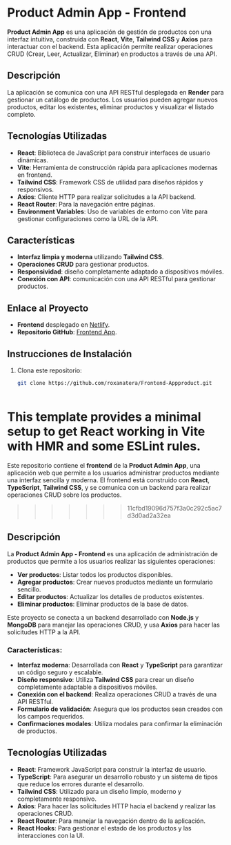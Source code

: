 # **Product Admin App - Frontend**

**Product Admin App** es una aplicación de gestión de productos con una interfaz intuitiva, construida con **React**, **Vite**, **Tailwind CSS** y **Axios** para interactuar con el backend. Esta aplicación permite realizar operaciones CRUD (Crear, Leer, Actualizar, Eliminar) en productos a través de una API.

## Descripción

La aplicación se comunica con una API RESTful desplegada en **Render** para gestionar un catálogo de productos. Los usuarios pueden agregar nuevos productos, editar los existentes, eliminar productos y visualizar el listado completo.

## Tecnologías Utilizadas

- **React**: Biblioteca de JavaScript para construir interfaces de usuario dinámicas.
- **Vite**: Herramienta de construcción rápida para aplicaciones modernas en frontend.
- **Tailwind CSS**: Framework CSS de utilidad para diseños rápidos y responsivos.
- **Axios**: Cliente HTTP para realizar solicitudes a la API backend.
- **React Router**: Para la navegación entre páginas.
- **Environment Variables**: Uso de variables de entorno con Vite para gestionar configuraciones como la URL de la API.

## Características

- **Interfaz limpia y moderna** utilizando **Tailwind CSS**.
- **Operaciones CRUD** para gestionar productos.
- **Responsividad**: diseño completamente adaptado a dispositivos móviles.
- **Conexión con API**: comunicación con una API RESTful para gestionar productos.

## Enlace al Proyecto

- **Frontend** desplegado en [Netlify](https://adminproducts-app.netlify.app).
- **Repositorio GitHub**: [Frontend App](https://github.com/roxanatera/Frontend-Appproduct).

## Instrucciones de Instalación

1. Clona este repositorio:
   ```bash
   git clone https://github.com/roxanatera/Frontend-Appproduct.git



This template provides a minimal setup to get React working in Vite with HMR and some ESLint rules.
=======
Este repositorio contiene el **frontend** de la **Product Admin App**, una aplicación web que permite a los usuarios administrar productos mediante una interfaz sencilla y moderna. El frontend está construido con **React**, **TypeScript**, **Tailwind CSS**, y se comunica con un backend para realizar operaciones CRUD sobre los productos.
>>>>>>> 11cfbd19096d757f3a0c292c5ac7d3d0ad2a32ea

## **Descripción**

La **Product Admin App - Frontend** es una aplicación de administración de productos que permite a los usuarios realizar las siguientes operaciones:
- **Ver productos**: Listar todos los productos disponibles.
- **Agregar productos**: Crear nuevos productos mediante un formulario sencillo.
- **Editar productos**: Actualizar los detalles de productos existentes.
- **Eliminar productos**: Eliminar productos de la base de datos.

Este proyecto se conecta a un backend desarrollado con **Node.js** y **MongoDB** para manejar las operaciones CRUD, y usa **Axios** para hacer las solicitudes HTTP a la API.

### **Características**:
- **Interfaz moderna**: Desarrollada con **React** y **TypeScript** para garantizar un código seguro y escalable.
- **Diseño responsivo**: Utiliza **Tailwind CSS** para crear un diseño completamente adaptable a dispositivos móviles.
- **Conexión con el backend**: Realiza operaciones CRUD a través de una API RESTful.
- **Formulario de validación**: Asegura que los productos sean creados con los campos requeridos.
- **Confirmaciones modales**: Utiliza modales para confirmar la eliminación de productos.

## **Tecnologías Utilizadas**

- **React**: Framework JavaScript para construir la interfaz de usuario.
- **TypeScript**: Para asegurar un desarrollo robusto y un sistema de tipos que reduce los errores durante el desarrollo.
- **Tailwind CSS**: Utilizado para un diseño limpio, moderno y completamente responsivo.
- **Axios**: Para hacer las solicitudes HTTP hacia el backend y realizar las operaciones CRUD.
- **React Router**: Para manejar la navegación dentro de la aplicación.
- **React Hooks**: Para gestionar el estado de los productos y las interacciones con la UI.


